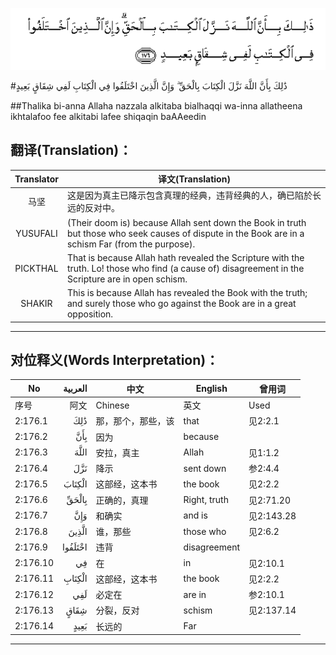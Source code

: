 ![002:176](images/002_176.gif)

#ذَٰلِكَ بِأَنَّ اللَّهَ نَزَّلَ الْكِتَابَ بِالْحَقِّ ۗ وَإِنَّ الَّذِينَ اخْتَلَفُوا فِي الْكِتَابِ لَفِي شِقَاقٍ بَعِيدٍ 

##Thalika bi-anna Allaha nazzala alkitaba bialhaqqi wa-inna allatheena ikhtalafoo fee alkitabi lafee shiqaqin baAAeedin 

## 翻译(Translation)：

| Translator | 译文(Translation)                                            |
| :--------: | ------------------------------------------------------------ |
|    马坚    | 这是因为真主已降示包含真理的经典，违背经典的人，确已陷於长远的反对中。 |
|  YUSUFALI  | (Their doom is) because Allah sent down the Book in truth but those who seek causes of dispute in the Book are in a schism Far (from the purpose). |
|  PICKTHAL  | That is because Allah hath revealed the Scripture with the truth. Lo! those who find (a cause of) disagreement in the Scripture are in open schism. |
|   SHAKIR   | This is because Allah has revealed the Book with the truth; and surely those who go against the Book are in a great opposition. |

---

## 对位释义(Words Interpretation)：

| No   | العربية | 中文    | English | 曾用词 |
| ---- | ------: | ------- | ------- | ------ |
| 序号 |    阿文 | Chinese | 英文    | Used   |
| 2:176.1  | ذَٰلِكَ     | 那，那个，那些，该 | that         | 见2:2.1    |
| 2:176.2  | بِأَنَّ     | 因为               | because      |            |
| 2:176.3  | اللَّهَ    | 安拉，真主         | Allah        | 见1:1.2    |
| 2:176.4  | نَزَّلَ     | 降示               | sent down    | 参2:4.4    |
| 2:176.5  | الْكِتَابَ  | 这部经，这本书     | the book     | 见2:2.2    |
| 2:176.6  | بِالْحَقِّ   | 正确的，真理       | Right, truth | 见2:71.20  |
| 2:176.7  | وَإِنَّ     | 和确实             | and is       | 见2:143.28 |
| 2:176.8  | الَّذِينَ   | 谁，那些           | those who    | 见2:6.2    |
| 2:176.9  | اخْتَلَفُوا | 违背               | disagreement |            |
| 2:176.10 | فِي      | 在                 | in           | 见2:10.1   |
| 2:176.11 | الْكِتَابِ  | 这部经，这本书     | the book     | 见2:2.2    |
| 2:176.12 | لَفِي     | 必定在             | are in       | 参2:10.1   |
| 2:176.13 | شِقَاقٍ    | 分裂，反对         | schism       | 见2:137.14 |
| 2:176.14 | بَعِيدٍ    | 长远的             | Far          |            |

---
